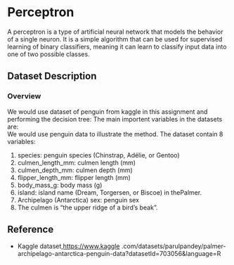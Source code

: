 # Perceptron 

A perceptron is a type of artificial neural network that models the behavior of a single neuron. It is a simple algorithm that can be used for supervised learning of binary classifiers, meaning it can learn to classify input data into one of two possible classes.


## Dataset Description 

### Overview
We would use dataset of penguin from kaggle in this assignment and performing the decision tree:
The main importent variables in the datasets are:  
We would use penguin data to illustrate the method.
The dataset contain 8 variables: 
1. species: penguin species (Chinstrap, Adélie, or Gentoo)
2. culmen_length_mm: culmen length (mm)
3. culmen_depth_mm: culmen depth (mm)
4. flipper_length_mm: flipper length (mm)
5. body_mass_g: body mass (g)
6. island: island name (Dream, Torgersen, or Biscoe) in thePalmer. 
7. Archipelago (Antarctica) sex: penguin sex
8. The culmen is “the upper ridge of a bird’s beak”.



## Reference 
* Kaggle dataset,https://www.kaggle .com/datasets/parulpandey/palmer-archipelago-antarctica-penguin-data?datasetId=703056&language=R 
